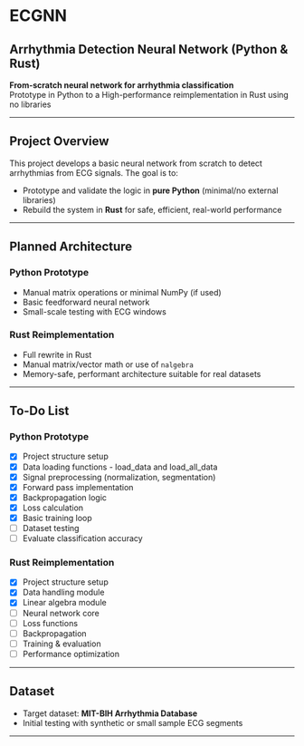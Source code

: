 # ECGNN

## Arrhythmia Detection Neural Network (Python & Rust)

 **From-scratch neural network for arrhythmia classification**  
Prototype in Python to a High-performance reimplementation in Rust using no libraries

---

## Project Overview

This project develops a basic neural network from scratch to detect arrhythmias from ECG signals. The goal is to:

- Prototype and validate the logic in **pure Python** (minimal/no external libraries)
- Rebuild the system in **Rust** for safe, efficient, real-world performance

---

## Planned Architecture

### Python Prototype
- Manual matrix operations or minimal NumPy (if used)
- Basic feedforward neural network
- Small-scale testing with ECG windows

### Rust Reimplementation
- Full rewrite in Rust
- Manual matrix/vector math or use of `nalgebra`
- Memory-safe, performant architecture suitable for real datasets

---

## To-Do List

### Python Prototype
- [X] Project structure setup
- [X] Data loading functions - load_data and load_all_data
- [X] Signal preprocessing (normalization, segmentation)
- [X] Forward pass implementation
- [X] Backpropagation logic
- [X] Loss calculation
- [X] Basic training loop
- [ ] Dataset testing
- [ ] Evaluate classification accuracy

### Rust Reimplementation
- [X] Project structure setup
- [X] Data handling module
- [X] Linear algebra module
- [ ] Neural network core
- [ ] Loss functions
- [ ] Backpropagation
- [ ] Training & evaluation
- [ ] Performance optimization

---

## Dataset

- Target dataset: **MIT-BIH Arrhythmia Database**
- Initial testing with synthetic or small sample ECG segments

---
